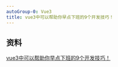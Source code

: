 ```yaml
---
autoGroup-0: Vue3
title: vue3中可以帮助你早点下班的9个开发技巧！
---
```



## 资料
[vue3中可以帮助你早点下班的9个开发技巧！](https://juejin.cn/post/7080875763162939429#heading-19)